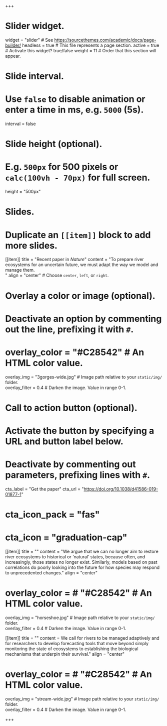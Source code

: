 +++
# Slider widget.
widget = "slider"  # See https://sourcethemes.com/academic/docs/page-builder/
headless = true  # This file represents a page section.
active = true  # Activate this widget? true/false
weight = 11  # Order that this section will appear.

# Slide interval.
# Use `false` to disable animation or enter a time in ms, e.g. `5000` (5s).
interval = false

# Slide height (optional).
# E.g. `500px` for 500 pixels or `calc(100vh - 70px)` for full screen.
height = "500px"

# Slides.
# Duplicate an `[[item]]` block to add more slides.
[[item]]
  title = "Recent paper in *Nature*"
  content = "To prepare river ecosystems for an uncertain future, we must adapt the way we model and manage them. <br>"
  align = "center"  # Choose `center`, `left`, or `right`.

  # Overlay a color or image (optional).
  #   Deactivate an option by commenting out the line, prefixing it with `#`.
  # overlay_color = "#C28542"  # An HTML color value.
overlay_img = "3gorges-wide.jpg"  # Image path relative to your `static/img/` folder.  
overlay_filter = 0.4  # Darken the image. Value in range 0-1.

  # Call to action button (optional).
  #   Activate the button by specifying a URL and button label below.
  #   Deactivate by commenting out parameters, prefixing lines with `#`.
  cta_label = "Get the paper"
  cta_url = "https://doi.org/10.1038/d41586-019-01877-1"
  # cta_icon_pack = "fas"
  # cta_icon = "graduation-cap"


 [[item]] 
   title = ""
   content = "We argue that we can no longer aim to restore river ecosystems to historical or ‘natural’ states, because often, and increasingly, those states no longer exist. Similarly, models based on past correlations do poorly looking into the future for how species may respond to unprecedented changes."
   align = "center"

  # overlay_color = # "#C28542"  # An HTML color value.
  overlay_img = "horseshoe.jpg"  # Image path relative to your `static/img/` folder.  
  overlay_filter = 0.4  # Darken the image. Value in range 0-1.

 [[item]] 
   title = ""
   content = We call for rivers to be managed adaptively and for researchers to develop forecasting tools that move beyond simply monitoring the state of ecosystems to establishing the biological mechanisms that underpin their survival."
   align = "center"

  # overlay_color = # "#C28542"  # An HTML color value.
  overlay_img = "stream-wide.jpg"  # Image path relative to your `static/img/` folder.  
  overlay_filter = 0.4  # Darken the image. Value in range 0-1.

+++
